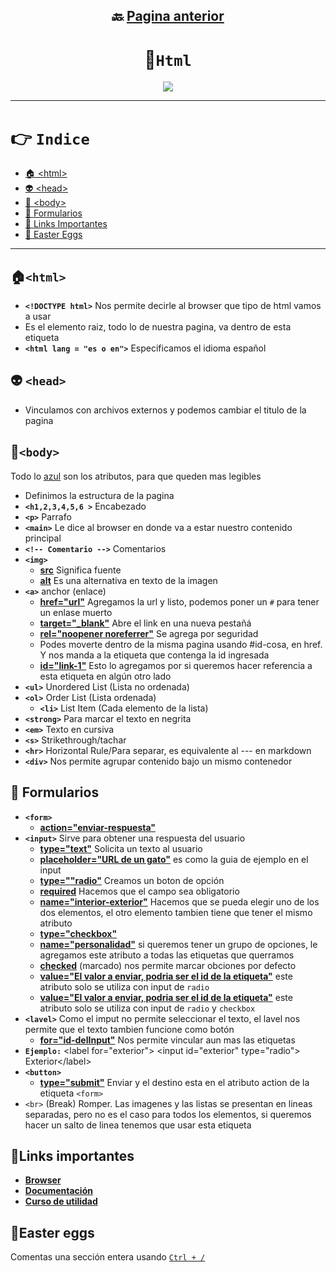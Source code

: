 <div align="center">

## 🔙 [Pagina anterior](https://github.com/NomaDiix/Working)


# 📌`Html`

<img src="https://media.giphy.com/media/v1.Y2lkPTc5MGI3NjExNGFmNTBiOTlmNjczYWZjOTNmYWEwNTdjYzU3YWZmYmExMzZjMmIwYSZjdD1n/ssq8oGi0pPO5rMLrEV/giphy.gif"/>
</div>


---

# 👉 `Indice`
- [🏠 \<html>](#html)
- [👽 \<head>](#-head)
- [👔 \<body>](#👔body)
- [📝 Formularios](#-formularios)
- [🔗 Links Importantes](#links-importantes)
- [🐰 Easter Eggs](#easter-eggs)

---


## **🏠`<html>`**

- **`<!DOCTYPE html>`** Nos permite decirle al browser que tipo de html vamos a usar
-  Es el elemento raiz, todo lo de nuestra pagina, va dentro de esta etiqueta
  - **`<html lang = "es o en">`** Especificamos el idioma español

## **👽 `<head>`**

- Vinculamos con archivos externos y podemos cambiar el titulo de la pagina

## **👔`<body>`**

Todo lo [azul]() son los atributos, para que queden mas legibles

- Definimos la estructura de la pagina
- **`<h1,2,3,4,5,6 >`** Encabezado
- **`<p>`** Parrafo
- **`<main>`** Le dice al browser en donde va a estar nuestro contenido principal
- **`<!-- Comentario -->`** Comentarios
- **`<img>`**  
  - [**src**]() Significa fuente 
  - [**alt**]() Es una alternativa en texto de la imagen
- **`<a>`** anchor (enlace)
  - [**href="url"**]() Agregamos la url y listo, podemos poner un `#` para tener un enlase muerto
  - [**target="_blank"**]() Abre el link en una nueva pestañá
  - [**rel="noopener noreferrer"**]() Se agrega por seguridad
  - Podes moverte dentro de la misma pagina usando #id-cosa, en href. Y nos manda a la etiqueta que contenga la id ingresada
  - [**id="link-1"**]() Esto lo agregamos por si queremos hacer referencia a esta etiqueta en algún otro lado
- **`<ul>`** Unordered List (Lista no ordenada)
- **`<ol>`** Order List (Lista ordenada)
  - **`<li>`** List Item (Cada elemento de la lista)
- **`<strong>`** Para marcar el texto en negrita
- **`<em>`** Texto en cursiva
- **`<s>`** Strikethrough/tachar
- **`<hr>`** Horizontal Rule/Para separar, es equivalente al --- en markdown
- **`<div>`** Nos permite agrupar contenido bajo un mismo contenedor

## 📝 Formularios

- **`<form>`**
  - [**action="enviar-respuesta"**](#)
- **`<input>`** Sirve para obtener una respuesta del usuario
  - [**type="text"**]() Solicita un texto al usuario
  - [**placeholder="URL de un gato"**]() es como la guia de ejemplo en el input
  - [**type=""radio"**]() Creamos un boton de opción
  - [**required**]() Hacemos que el campo sea obligatorio
  - [**name="interior-exterior"**]() Hacemos que se pueda elegir uno de los dos elementos, el otro elemento tambien tiene que tener el mismo atributo
  - [**type="checkbox"**]() 
  - [**name="personalidad"**]() si queremos tener un grupo de opciones, le agregamos este atributo a todas las etiquetas que querramos
  - [**checked**]() (marcado) nos permite marcar obciones por defecto 
  - [**value="El valor a enviar, podria ser el id de la etiqueta"**]() este atributo solo se utiliza con input de `radio`
  - [**value="El valor a enviar, podria ser el id de la etiqueta"**]() este atributo solo se utiliza con input de `radio` y `checkbox`
- **`<lavel>`** Como el imput no permite seleccionar el texto, el lavel nos permite que el texto tambien funcione como botón
  - [**for="id-delInput"**]() Nos permite vincular aun mas las etiquetas
- **`Ejemplo:`** \<label for="exterior"> \<input id="exterior" type="radio"> Exterior\</label>
- **`<button>`**
  - [**type="submit"**]() Enviar y el destino esta en el atributo action de la etiqueta `<form>`
- `<br>` (Break) Romper. Las imagenes y las listas se presentan en lineas separadas, pero no es el caso para todos los elementos, si queremos hacer un salto de linea tenemos que usar esta etiqueta


## 🔗Links importantes
- [**Browser**](https://definicion.de/browser/)
- [**Documentación**](https://developer.mozilla.org/es/docs/Web/HTML/Element/div)
- [**Curso de utilidad**](https://www.youtube.com/watch?v=XqFR2lqBYPs)

## 🐰Easter eggs

Comentas una sección entera usando [`Ctrl + /`]()